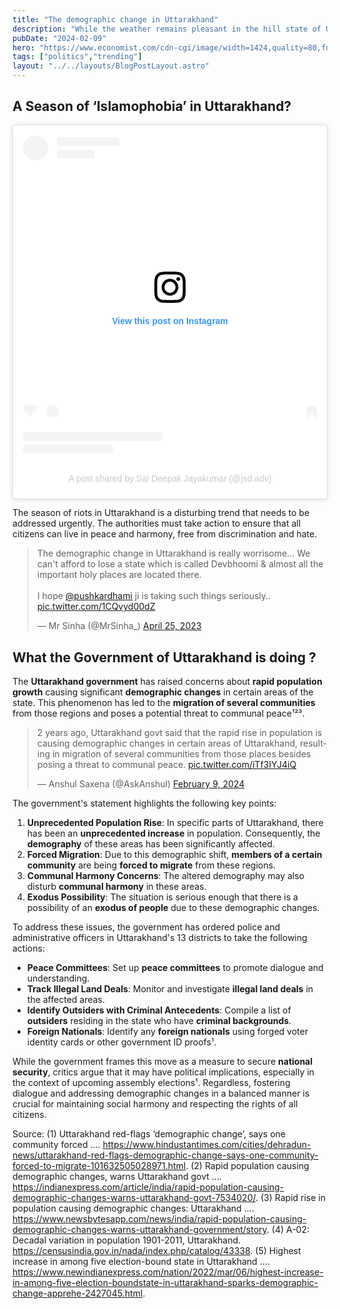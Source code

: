 ```yaml
---
title: "The demographic change in Uttarakhand"
description: "While the weather remains pleasant in the hill state of Uttarakhand during the ongoing tourist season, it has also become a season marked by Islamophobia."
pubDate: "2024-02-09"
hero: "https://www.economist.com/cdn-cgi/image/width=1424,quality=80,format=auto/sites/default/files/images/print-edition/20211211_FND000_0.jpg"
tags: ["politics","trending"]
layout: "../../layouts/BlogPostLayout.astro"
---
```

## A Season of ‘Islamophobia’ in Uttarakhand?

<blockquote class="instagram-media" data-instgrm-captioned data-instgrm-permalink="https://www.instagram.com/p/C3HHTa-PvF3/?utm_source=ig_embed&amp;utm_campaign=loading" data-instgrm-version="14" style=" background:#FFF; border:0; border-radius:3px; box-shadow:0 0 1px 0 rgba(0,0,0,0.5),0 1px 10px 0 rgba(0,0,0,0.15); margin: 1px; max-width:540px; min-width:326px; padding:0; width:99.375%; width:-webkit-calc(100% - 2px); width:calc(100% - 2px);"><div style="padding:16px;"> <a href="https://www.instagram.com/p/C3HHTa-PvF3/?utm_source=ig_embed&amp;utm_campaign=loading" style=" background:#FFFFFF; line-height:0; padding:0 0; text-align:center; text-decoration:none; width:100%;" target="_blank"> <div style=" display: flex; flex-direction: row; align-items: center;"> <div style="background-color: #F4F4F4; border-radius: 50%; flex-grow: 0; height: 40px; margin-right: 14px; width: 40px;"></div> <div style="display: flex; flex-direction: column; flex-grow: 1; justify-content: center;"> <div style=" background-color: #F4F4F4; border-radius: 4px; flex-grow: 0; height: 14px; margin-bottom: 6px; width: 100px;"></div> <div style=" background-color: #F4F4F4; border-radius: 4px; flex-grow: 0; height: 14px; width: 60px;"></div></div></div><div style="padding: 19% 0;"></div> <div style="display:block; height:50px; margin:0 auto 12px; width:50px;"><svg width="50px" height="50px" viewBox="0 0 60 60" version="1.1" xmlns="https://www.w3.org/2000/svg" xmlns:xlink="https://www.w3.org/1999/xlink"><g stroke="none" stroke-width="1" fill="none" fill-rule="evenodd"><g transform="translate(-511.000000, -20.000000)" fill="#000000"><g><path d="M556.869,30.41 C554.814,30.41 553.148,32.076 553.148,34.131 C553.148,36.186 554.814,37.852 556.869,37.852 C558.924,37.852 560.59,36.186 560.59,34.131 C560.59,32.076 558.924,30.41 556.869,30.41 M541,60.657 C535.114,60.657 530.342,55.887 530.342,50 C530.342,44.114 535.114,39.342 541,39.342 C546.887,39.342 551.658,44.114 551.658,50 C551.658,55.887 546.887,60.657 541,60.657 M541,33.886 C532.1,33.886 524.886,41.1 524.886,50 C524.886,58.899 532.1,66.113 541,66.113 C549.9,66.113 557.115,58.899 557.115,50 C557.115,41.1 549.9,33.886 541,33.886 M565.378,62.101 C565.244,65.022 564.756,66.606 564.346,67.663 C563.803,69.06 563.154,70.057 562.106,71.106 C561.058,72.155 560.06,72.803 558.662,73.347 C557.607,73.757 556.021,74.244 553.102,74.378 C549.944,74.521 548.997,74.552 541,74.552 C533.003,74.552 532.056,74.521 528.898,74.378 C525.979,74.244 524.393,73.757 523.338,73.347 C521.94,72.803 520.942,72.155 519.894,71.106 C518.846,70.057 518.197,69.06 517.654,67.663 C517.244,66.606 516.755,65.022 516.623,62.101 C516.479,58.943 516.448,57.996 516.448,50 C516.448,42.003 516.479,41.056 516.623,37.899 C516.755,34.978 517.244,33.391 517.654,32.338 C518.197,30.938 518.846,29.942 519.894,28.894 C520.942,27.846 521.94,27.196 523.338,26.654 C524.393,26.244 525.979,25.756 528.898,25.623 C532.057,25.479 533.004,25.448 541,25.448 C548.997,25.448 549.943,25.479 553.102,25.623 C556.021,25.756 557.607,26.244 558.662,26.654 C560.06,27.196 561.058,27.846 562.106,28.894 C563.154,29.942 563.803,30.938 564.346,32.338 C564.756,33.391 565.244,34.978 565.378,37.899 C565.522,41.056 565.552,42.003 565.552,50 C565.552,57.996 565.522,58.943 565.378,62.101 M570.82,37.631 C570.674,34.438 570.167,32.258 569.425,30.349 C568.659,28.377 567.633,26.702 565.965,25.035 C564.297,23.368 562.623,22.342 560.652,21.575 C558.743,20.834 556.562,20.326 553.369,20.18 C550.169,20.033 549.148,20 541,20 C532.853,20 531.831,20.033 528.631,20.18 C525.438,20.326 523.257,20.834 521.349,21.575 C519.376,22.342 517.703,23.368 516.035,25.035 C514.368,26.702 513.342,28.377 512.574,30.349 C511.834,32.258 511.326,34.438 511.181,37.631 C511.035,40.831 511,41.851 511,50 C511,58.147 511.035,59.17 511.181,62.369 C511.326,65.562 511.834,67.743 512.574,69.651 C513.342,71.625 514.368,73.296 516.035,74.965 C517.703,76.634 519.376,77.658 521.349,78.425 C523.257,79.167 525.438,79.673 528.631,79.82 C531.831,79.965 532.853,80.001 541,80.001 C549.148,80.001 550.169,79.965 553.369,79.82 C556.562,79.673 558.743,79.167 560.652,78.425 C562.623,77.658 564.297,76.634 565.965,74.965 C567.633,73.296 568.659,71.625 569.425,69.651 C570.167,67.743 570.674,65.562 570.82,62.369 C570.966,59.17 571,58.147 571,50 C571,41.851 570.966,40.831 570.82,37.631"></path></g></g></g></svg></div><div style="padding-top: 8px;"> <div style=" color:#3897f0; font-family:Arial,sans-serif; font-size:14px; font-style:normal; font-weight:550; line-height:18px;">View this post on Instagram</div></div><div style="padding: 12.5% 0;"></div> <div style="display: flex; flex-direction: row; margin-bottom: 14px; align-items: center;"><div> <div style="background-color: #F4F4F4; border-radius: 50%; height: 12.5px; width: 12.5px; transform: translateX(0px) translateY(7px);"></div> <div style="background-color: #F4F4F4; height: 12.5px; transform: rotate(-45deg) translateX(3px) translateY(1px); width: 12.5px; flex-grow: 0; margin-right: 14px; margin-left: 2px;"></div> <div style="background-color: #F4F4F4; border-radius: 50%; height: 12.5px; width: 12.5px; transform: translateX(9px) translateY(-18px);"></div></div><div style="margin-left: 8px;"> <div style=" background-color: #F4F4F4; border-radius: 50%; flex-grow: 0; height: 20px; width: 20px;"></div> <div style=" width: 0; height: 0; border-top: 2px solid transparent; border-left: 6px solid #f4f4f4; border-bottom: 2px solid transparent; transform: translateX(16px) translateY(-4px) rotate(30deg)"></div></div><div style="margin-left: auto;"> <div style=" width: 0px; border-top: 8px solid #F4F4F4; border-right: 8px solid transparent; transform: translateY(16px);"></div> <div style=" background-color: #F4F4F4; flex-grow: 0; height: 12px; width: 16px; transform: translateY(-4px);"></div> <div style=" width: 0; height: 0; border-top: 8px solid #F4F4F4; border-left: 8px solid transparent; transform: translateY(-4px) translateX(8px);"></div></div></div> <div style="display: flex; flex-direction: column; flex-grow: 1; justify-content: center; margin-bottom: 24px;"> <div style=" background-color: #F4F4F4; border-radius: 4px; flex-grow: 0; height: 14px; margin-bottom: 6px; width: 224px;"></div> <div style=" background-color: #F4F4F4; border-radius: 4px; flex-grow: 0; height: 14px; width: 144px;"></div></div></a><p style=" color:#c9c8cd; font-family:Arial,sans-serif; font-size:14px; line-height:17px; margin-bottom:0; margin-top:8px; overflow:hidden; padding:8px 0 7px; text-align:center; text-overflow:ellipsis; white-space:nowrap;"><a href="https://www.instagram.com/p/C3HHTa-PvF3/?utm_source=ig_embed&amp;utm_campaign=loading" style=" color:#c9c8cd; font-family:Arial,sans-serif; font-size:14px; font-style:normal; font-weight:normal; line-height:17px; text-decoration:none;" target="_blank">A post shared by Sai Deepak Jayakumar (@jsd.adv)</a></p></div></blockquote> <script async src="//www.instagram.com/embed.js"></script>

The season of riots in Uttarakhand is a disturbing trend that needs to be addressed urgently. The authorities must take action to ensure that all citizens can live in peace and harmony, free from discrimination and hate.

<blockquote class="twitter-tweet"><p lang="en" dir="ltr">The demographic change in Uttarakhand is really worrisome... We can&#39;t afford to lose a state which is called Devbhoomi &amp; almost all the important holy places are located there.<br><br>I hope <a href="https://twitter.com/pushkardhami?ref_src=twsrc%5Etfw">@pushkardhami</a> ji is taking such things seriously.. <a href="https://t.co/1CQvyd00dZ">pic.twitter.com/1CQvyd00dZ</a></p>&mdash; Mr Sinha (@MrSinha_) <a href="https://twitter.com/MrSinha_/status/1650760066289795072?ref_src=twsrc%5Etfw">April 25, 2023</a></blockquote> <script async src="https://platform.twitter.com/widgets.js" charset="utf-8"></script>

## What the Government  of Uttarakhand is doing ?
The **Uttarakhand government** has raised concerns about **rapid population growth** causing significant **demographic changes** in certain areas of the state. This phenomenon has led to the **migration of several communities** from those regions and poses a potential threat to communal peace¹²³.

<blockquote class="twitter-tweet"><p lang="en" dir="ltr">2 years ago, Uttarakhand govt said that the rapid rise in population is causing demographic changes in certain areas of Uttarakhand, resulting in migration of several communities from those places besides posing a threat to communal peace. <a href="https://t.co/iTf3IYJ4iQ">pic.twitter.com/iTf3IYJ4iQ</a></p>&mdash; Anshul Saxena (@AskAnshul) <a href="https://twitter.com/AskAnshul/status/1755821130827677820?ref_src=twsrc%5Etfw">February 9, 2024</a></blockquote> <script async src="https://platform.twitter.com/widgets.js" charset="utf-8"></script>

The government's statement highlights the following key points:

1. **Unprecedented Population Rise**: In specific parts of Uttarakhand, there has been an **unprecedented increase** in population. Consequently, the **demography** of these areas has been significantly affected.
2. **Forced Migration**: Due to this demographic shift, **members of a certain community** are being **forced to migrate** from these regions.
3. **Communal Harmony Concerns**: The altered demography may also disturb **communal harmony** in these areas.
4. **Exodus Possibility**: The situation is serious enough that there is a possibility of an **exodus of people** due to these demographic changes.

To address these issues, the government has ordered police and administrative officers in Uttarakhand's 13 districts to take the following actions:

- **Peace Committees**: Set up **peace committees** to promote dialogue and understanding.
- **Track Illegal Land Deals**: Monitor and investigate **illegal land deals** in the affected areas.
- **Identify Outsiders with Criminal Antecedents**: Compile a list of **outsiders** residing in the state who have **criminal backgrounds**.
- **Foreign Nationals**: Identify any **foreign nationals** using forged voter identity cards or other government ID proofs¹.

While the government frames this move as a measure to secure **national security**, critics argue that it may have political implications, especially in the context of upcoming assembly elections¹. Regardless, fostering dialogue and addressing demographic changes in a balanced manner is crucial for maintaining social harmony and respecting the rights of all citizens.

Source:
(1) Uttarakhand red-flags ‘demographic change’, says one community forced .... https://www.hindustantimes.com/cities/dehradun-news/uttarakhand-red-flags-demographic-change-says-one-community-forced-to-migrate-101632505028971.html.
(2) Rapid population causing demographic changes, warns Uttarakhand govt .... https://indianexpress.com/article/india/rapid-population-causing-demographic-changes-warns-uttarakhand-govt-7534020/.
(3) Rapid rise in population causing demographic changes: Uttarakhand .... https://www.newsbytesapp.com/news/india/rapid-population-causing-demographic-changes-warns-uttarakhand-government/story.
(4) A-02: Decadal variation in population 1901-2011, Uttarakhand. https://censusindia.gov.in/nada/index.php/catalog/43338.
(5) Highest increase in among five election-bound state in Uttarakhand .... https://www.newindianexpress.com/nation/2022/mar/06/highest-increase-in-among-five-election-boundstate-in-uttarakhand-sparks-demographic-change-apprehe-2427045.html.